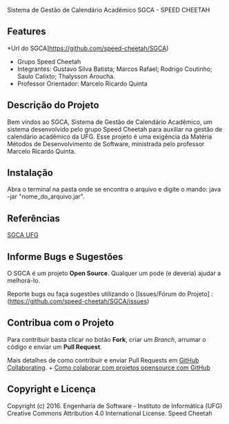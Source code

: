 
Sistema de Gestão de Calendário Acadêmico
SGCA - SPEED CHEETAH

## Features ##
*Url do SGCA]https://github.com/speed-cheetah/SGCA)
* Grupo Speed Cheetah
* Integrantes:
 Gustavo Silva Batista;
Marcos Rafael;
Rodrigo Coutinho;
Saulo Calixto;
Thalysson Aroucha.
* Professor Orientador:
Marcelo Ricardo Quinta

## Descrição do Projeto ##

Bem vindos ao SGCA, Sistema de Gestão de Calendário Acadêmico, um sistema
desenvolvido pelo grupo Speed Cheetah para auxiliar na gestão de calendário
acadêmico da UFG. Esse projeto é uma exigência da Matéria Métodos de
Desenvolvimento de Software, ministrada pelo professor Marcelo Ricardo Quinta.

## Instalação ##

Abra o terminal na pasta onde se encontra o arquivo e digite o mando:
java -jar "nome_do_arquivo.jar".

## Referências ##

[SGCA UFG](http://200.137.197.234:8080/calendario/views/home.xhtml)

## Informe Bugs e Sugestões ##

O SGCA é um projeto **Open Source**. Qualquer um pode (e deveria) ajudar a melhorá-lo.

Reporte bugs ou faça sugestões utilizando o [Issues/Fórum do Projeto] :
(https://github.com/speed-cheetah/SGCA/issues)

## Contribua com o Projeto ##

Para contribuir basta clicar no botão **Fork**, criar um *Branch*, arrumar o código e enviar um **Pull Request**.

Mais detalhes de como contribuir e enviar Pull Requests em [GitHub Collaborating](https://help.github.com/categories/63/articles).
+
[Como colaborar com projetos opensource com GitHub](http://www.youtube.com/watch?v=H3olaBo83As)

## Copyright e Licença ##

Copyright (c) 2016. Engenharia de Software - Instituto de Informática (UFG)
Creative Commons Attribution 4.0 International License.
Speed Cheetah
